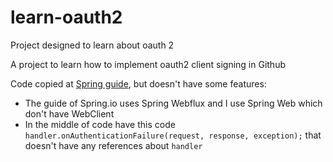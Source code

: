 # learn-oauth2
Project designed to learn about oauth 2

A project to learn how to implement oauth2 client signing in Github

Code copied at [Spring guide](https://spring.io/guides/tutorials/spring-boot-oauth2/), but doesn't have some features:
* The guide of Spring.io uses Spring Webflux and I use Spring Web which don't have WebClient
* In the middle of code have this code `handler.onAuthenticationFailure(request, response, exception);` that doesn't have any references about `handler`